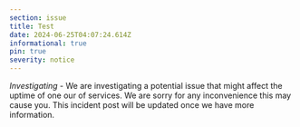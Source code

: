 ```yaml
---
section: issue
title: Test
date: 2024-06-25T04:07:24.614Z
informational: true
pin: true
severity: notice
---
```

*Investigating* - We are investigating a potential issue that might affect the uptime of one our of services. We are sorry for any inconvenience this may cause you. This incident post will be updated once we have more information.